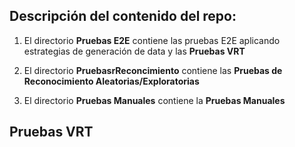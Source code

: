 



Descripción del contenido del repo:
--------------------------------
1. El directorio **Pruebas E2E** contiene las pruebas E2E aplicando estrategias de generación de data y las **Pruebas VRT**

2. El directorio **PruebasrReconcimiento** contiene las **Pruebas de Reconocimiento Aleatorias/Exploratorias**

3. El directorio **Pruebas Manuales** contiene la **Pruebas Manuales**





Pruebas VRT
-----------------------------

